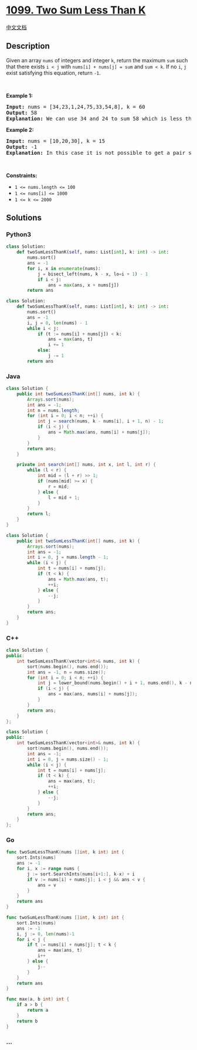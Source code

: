 # [1099. Two Sum Less Than K](https://leetcode.com/problems/two-sum-less-than-k)

[中文文档](/solution/1000-1099/1099.Two%20Sum%20Less%20Than%20K/README.md)

## Description

<p>Given an array <code>nums</code> of integers and&nbsp;integer <code>k</code>, return the maximum <code>sum</code> such that there exists <code>i &lt; j</code> with <code>nums[i] + nums[j] = sum</code> and <code>sum &lt; k</code>. If no <code>i</code>, <code>j</code> exist satisfying this equation, return <code>-1</code>.</p>

<p>&nbsp;</p>
<p><strong class="example">Example 1:</strong></p>

<pre>
<strong>Input:</strong> nums = [34,23,1,24,75,33,54,8], k = 60
<strong>Output:</strong> 58
<strong>Explanation: </strong>We can use 34 and 24 to sum 58 which is less than 60.
</pre>

<p><strong class="example">Example 2:</strong></p>

<pre>
<strong>Input:</strong> nums = [10,20,30], k = 15
<strong>Output:</strong> -1
<strong>Explanation: </strong>In this case it is not possible to get a pair sum less that 15.
</pre>

<p>&nbsp;</p>
<p><strong>Constraints:</strong></p>

<ul>
	<li><code>1 &lt;= nums.length &lt;= 100</code></li>
	<li><code>1 &lt;= nums[i] &lt;= 1000</code></li>
	<li><code>1 &lt;= k &lt;= 2000</code></li>
</ul>

## Solutions

<!-- tabs:start -->

### **Python3**

```python
class Solution:
    def twoSumLessThanK(self, nums: List[int], k: int) -> int:
        nums.sort()
        ans = -1
        for i, x in enumerate(nums):
            j = bisect_left(nums, k - x, lo=i + 1) - 1
            if i < j:
                ans = max(ans, x + nums[j])
        return ans
```

```python
class Solution:
    def twoSumLessThanK(self, nums: List[int], k: int) -> int:
        nums.sort()
        ans = -1
        i, j = 0, len(nums) - 1
        while i < j:
            if (t := nums[i] + nums[j]) < k:
                ans = max(ans, t)
                i += 1
            else:
                j -= 1
        return ans
```

### **Java**

```java
class Solution {
    public int twoSumLessThanK(int[] nums, int k) {
        Arrays.sort(nums);
        int ans = -1;
        int n = nums.length;
        for (int i = 0; i < n; ++i) {
            int j = search(nums, k - nums[i], i + 1, n) - 1;
            if (i < j) {
                ans = Math.max(ans, nums[i] + nums[j]);
            }
        }
        return ans;
    }

    private int search(int[] nums, int x, int l, int r) {
        while (l < r) {
            int mid = (l + r) >> 1;
            if (nums[mid] >= x) {
                r = mid;
            } else {
                l = mid + 1;
            }
        }
        return l;
    }
}
```

```java
class Solution {
    public int twoSumLessThanK(int[] nums, int k) {
        Arrays.sort(nums);
        int ans = -1;
        int i = 0, j = nums.length - 1;
        while (i < j) {
            int t = nums[i] + nums[j];
            if (t < k) {
                ans = Math.max(ans, t);
                ++i;
            } else {
                --j;
            }
        }
        return ans;
    }
}
```

### **C++**

```cpp
class Solution {
public:
    int twoSumLessThanK(vector<int>& nums, int k) {
        sort(nums.begin(), nums.end());
        int ans = -1, n = nums.size();
        for (int i = 0; i < n; ++i) {
            int j = lower_bound(nums.begin() + i + 1, nums.end(), k - nums[i]) - nums.begin() - 1;
            if (i < j) {
                ans = max(ans, nums[i] + nums[j]);
            }
        }
        return ans;
    }
};
```

```cpp
class Solution {
public:
    int twoSumLessThanK(vector<int>& nums, int k) {
        sort(nums.begin(), nums.end());
        int ans = -1;
        int i = 0, j = nums.size() - 1;
        while (i < j) {
            int t = nums[i] + nums[j];
            if (t < k) {
                ans = max(ans, t);
                ++i;
            } else {
                --j;
            }
        }
        return ans;
    }
};
```

### **Go**

```go
func twoSumLessThanK(nums []int, k int) int {
	sort.Ints(nums)
	ans := -1
	for i, x := range nums {
		j := sort.SearchInts(nums[i+1:], k-x) + i
		if v := nums[i] + nums[j]; i < j && ans < v {
			ans = v
		}
	}
	return ans
}
```

```go
func twoSumLessThanK(nums []int, k int) int {
	sort.Ints(nums)
	ans := -1
	i, j := 0, len(nums)-1
	for i < j {
		if t := nums[i] + nums[j]; t < k {
			ans = max(ans, t)
			i++
		} else {
			j--
		}
	}
	return ans
}

func max(a, b int) int {
	if a > b {
		return a
	}
	return b
}
```

### **...**

```

```

<!-- tabs:end -->
